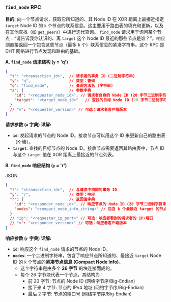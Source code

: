 # 



### `find_node` RPC

**目的:** 向一个节点请求，获取它所知道的、其 Node ID 在 XOR 距离上最接近指定 `target` Node ID 的 `k` 个节点的联系信息。这主要用于路由表的填充和更新，以及在其他查找（如 `get_peers`）中进行迭代查询。
`find_node` 请求用于询问某个节点：“请告诉我你认识的、离 `target` 这个 Node ID 最近的那些节点是谁？”。响应则直接返回一个包含这些节点（最多 k 个）联系信息的紧凑字符串。这个 RPC 是 DHT 网络进行节点发现和路由的基础。

**A. `find_node` 请求结构 (`y` = 'q')**



```JSON
{
  "t": "<transaction_id>",  // 请求者的事务 ID (二进制字符串)
  "y": "q",                 // 类型：查询
  "q": "find_node",         // 查询方法名 (字符串)
  "a": {                    // 参数字典
    "id": "<requester_node_id>", // 请求者自身的 Node ID (20 字节二进制字符串)
    "target": "<target_node_id>"   // 查找的目标 Node ID (20 字节二进制字符串)
  }
  // "v": "<requester_version>" // 可选：请求者客户端版本
}
```

**请求参数 (`a` 字典) 详解:**

- **`id`**: 发起请求的节点的 Node ID。接收节点可以用这个 ID 来更新自己的路由表（K-桶）。
- **`target`**: 查找的目标节点的 Node ID。接收节点需要返回其路由表中，节点 ID 与这个 `target` 值在 XOR 距离上最接近的节点列表。

**B. `find_node` 响应结构 (`y` = 'r')**

JSON

```JSON
{
  "t": "<transaction_id>",  // 与请求中相同的事务 ID
  "y": "r",                 // 类型：响应
  "r": {                    // 返回值字典
    "id": "<responder_node_id>", // 响应节点的 Node ID (20 字节二进制字符串)
    "nodes": "<compact_node_info_string>" // 包含 k 个最接近 target 的节点信息的字符串
  }
  // "ip": "<requester_ip_port>" // 可选：响应者看到的请求者的 IP/端口
  // "v": "<responder_version>" // 可选：响应者客户端版本
}
```

**响应参数 (`r` 字典) 详解:**

- **`id`**: 响应这个 `find_node` 请求的节点的 Node ID。
- **`nodes`**: 一个二进制字符串，包含了响应节点所知道的、最接近 `target` Node ID 的 `k` 个节点的**紧凑节点信息 (Compact Node Info)**。
    - 这个字符串是由多个 **26 字节** 的块连接而成的。
    - 每个 26 字节块代表一个节点，其结构为：
        - 前 20 字节: 节点的 Node ID (网络字节序/Big-Endian)
        - 接下来 4 字节: 节点的 IPv4 地址 (网络字节序/Big-Endian)
        - 最后 2 字节: 节点的端口号 (网络字节序/Big-Endian)



